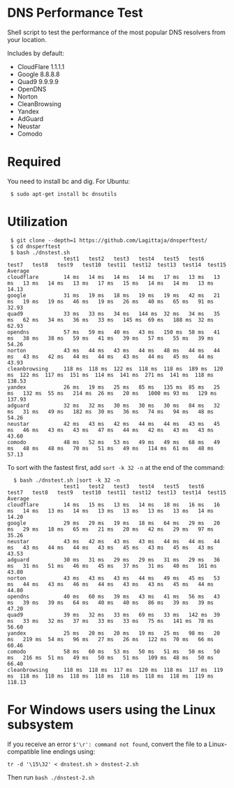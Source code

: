 # DNS Performance Test

Shell script to test the performance of the most popular DNS resolvers from your location.

Includes by default:
 * CloudFlare 1.1.1.1
 * Google 8.8.8.8
 * Quad9 9.9.9.9
 * OpenDNS
 * Norton
 * CleanBrowsing
 * Yandex
 * AdGuard
 * Neustar
 * Comodo

# Required 

You need to install bc and dig. For Ubuntu:

```
 $ sudo apt-get install bc dnsutils
```

# Utilization

``` 
 $ git clone --depth=1 https://github.com/Lagittaja/dnsperftest/
 $ cd dnsperftest
 $ bash ./dnstest.sh 
                  test1   test2   test3   test4   test5   test6   test7   test8   test9   test10  test11  test12  test13  test14  test15   Average
cloudflare        14 ms   14 ms   14 ms   14 ms   17 ms   13 ms   13 ms   13 ms   14 ms   13 ms   17 ms   15 ms   14 ms   14 ms   13 ms     14.13
google            31 ms   19 ms   18 ms   19 ms   19 ms   42 ms   21 ms   19 ms   19 ms   46 ms   19 ms   26 ms   40 ms   65 ms   91 ms     32.93
quad9             33 ms   33 ms   34 ms   144 ms  32 ms   34 ms   35 ms   62 ms   34 ms   36 ms   33 ms   145 ms  69 ms   188 ms  32 ms     62.93
opendns           57 ms   59 ms   40 ms   43 ms   150 ms  58 ms   41 ms   38 ms   38 ms   59 ms   41 ms   39 ms   57 ms   55 ms   39 ms     54.26
norton            43 ms   44 ms   43 ms   44 ms   48 ms   44 ms   44 ms   43 ms   42 ms   44 ms   44 ms   43 ms   44 ms   45 ms   44 ms     43.93
cleanbrowsing     118 ms  118 ms  122 ms  118 ms  118 ms  189 ms  120 ms  122 ms  117 ms  151 ms  114 ms  141 ms  271 ms  141 ms  118 ms    138.53
yandex            26 ms   19 ms   25 ms   85 ms   135 ms  85 ms   25 ms   132 ms  55 ms   214 ms  26 ms   20 ms   1000 ms 93 ms   129 ms    137.93
adguard           32 ms   32 ms   30 ms   30 ms   30 ms   84 ms   32 ms   31 ms   49 ms   182 ms  30 ms   36 ms   74 ms   94 ms   48 ms     54.26
neustar           42 ms   43 ms   42 ms   44 ms   44 ms   43 ms   45 ms   46 ms   43 ms   43 ms   47 ms   44 ms   42 ms   43 ms   43 ms     43.60
comodo            48 ms   52 ms   53 ms   49 ms   49 ms   68 ms   49 ms   48 ms   48 ms   70 ms   51 ms   49 ms   114 ms  61 ms   48 ms     57.13
```

To sort with the fastest first, add `sort -k 32 -n` at the end of the command:

```
  $ bash ./dnstest.sh |sort -k 32 -n
                  test1   test2   test3   test4   test5   test6   test7   test8   test9   test10  test11  test12  test13  test14  test15   Average
cloudflare        14 ms   15 ms   13 ms   14 ms   18 ms   16 ms   16 ms   14 ms   13 ms   14 ms   13 ms   13 ms   13 ms   13 ms   14 ms     14.20
google            29 ms   29 ms   19 ms   18 ms   64 ms   29 ms   20 ms   29 ms   18 ms   65 ms   21 ms   20 ms   42 ms   29 ms   97 ms     35.26
neustar           43 ms   42 ms   43 ms   43 ms   44 ms   44 ms   44 ms   43 ms   44 ms   44 ms   43 ms   45 ms   43 ms   45 ms   43 ms     43.53
adguard           30 ms   31 ms   29 ms   29 ms   31 ms   29 ms   36 ms   31 ms   51 ms   46 ms   45 ms   37 ms   31 ms   40 ms   161 ms    43.80
norton            43 ms   43 ms   43 ms   44 ms   49 ms   45 ms   53 ms   44 ms   43 ms   46 ms   44 ms   43 ms   43 ms   45 ms   44 ms     44.80
opendns           40 ms   60 ms   39 ms   43 ms   41 ms   56 ms   43 ms   39 ms   39 ms   64 ms   40 ms   40 ms   86 ms   39 ms   39 ms     47.20
quad9             39 ms   32 ms   33 ms   69 ms   33 ms   142 ms  39 ms   33 ms   32 ms   37 ms   33 ms   33 ms   75 ms   141 ms  78 ms     56.60
yandex            25 ms   20 ms   20 ms   19 ms   25 ms   98 ms   20 ms   219 ms  54 ms   96 ms   27 ms   26 ms   122 ms  70 ms   66 ms     60.46
comodo            58 ms   60 ms   53 ms   50 ms   51 ms   50 ms   50 ms   216 ms  51 ms   49 ms   50 ms   51 ms   109 ms  48 ms   50 ms     66.40
cleanbrowsing     118 ms  118 ms  117 ms  120 ms  118 ms  117 ms  119 ms  118 ms  118 ms  118 ms  118 ms  118 ms  118 ms  118 ms  119 ms    118.13
```

# For Windows users using the Linux subsystem

If you receive an error `$'\r': command not found`, convert the file to a Linux-compatible line endings using:

    tr -d '\15\32' < dnstest.sh > dnstest-2.sh
    
Then run `bash ./dnstest-2.sh`
